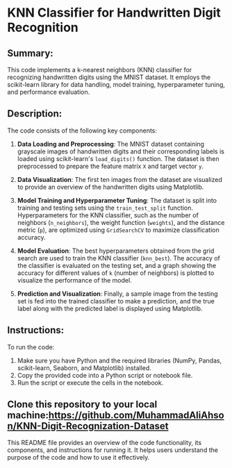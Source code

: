 # KNN Classifier for Handwritten Digit Recognition

## Summary:
This code implements a k-nearest neighbors (KNN) classifier for recognizing handwritten digits using the MNIST dataset. It employs the scikit-learn library for data handling, model training, hyperparameter tuning, and performance evaluation.

## Description:
The code consists of the following key components:

1. **Data Loading and Preprocessing**: The MNIST dataset containing grayscale images of handwritten digits and their corresponding labels is loaded using scikit-learn's `load_digits()` function. The dataset is then preprocessed to prepare the feature matrix `X` and target vector `y`.

2. **Data Visualization**: The first ten images from the dataset are visualized to provide an overview of the handwritten digits using Matplotlib.

3. **Model Training and Hyperparameter Tuning**: The dataset is split into training and testing sets using the `train_test_split` function. Hyperparameters for the KNN classifier, such as the number of neighbors (`n_neighbors`), the weight function (`weights`), and the distance metric (`p`), are optimized using `GridSearchCV` to maximize classification accuracy.

4. **Model Evaluation**: The best hyperparameters obtained from the grid search are used to train the KNN classifier (`knn_best`). The accuracy of the classifier is evaluated on the testing set, and a graph showing the accuracy for different values of `k` (number of neighbors) is plotted to visualize the performance of the model.

5. **Prediction and Visualization**: Finally, a sample image from the testing set is fed into the trained classifier to make a prediction, and the true label along with the predicted label is displayed using Matplotlib.

## Instructions:
To run the code:

1. Make sure you have Python and the required libraries (NumPy, Pandas, scikit-learn, Seaborn, and Matplotlib) installed.
2. Copy the provided code into a Python script or notebook file.
3. Run the script or execute the cells in the notebook.

Clone this repository to your local machine:https://github.com/MuhammadAliAhson/KNN-Digit-Recognization-Dataset
---

This README file provides an overview of the code functionality, its components, and instructions for running it. It helps users understand the purpose of the code and how to use it effectively.
